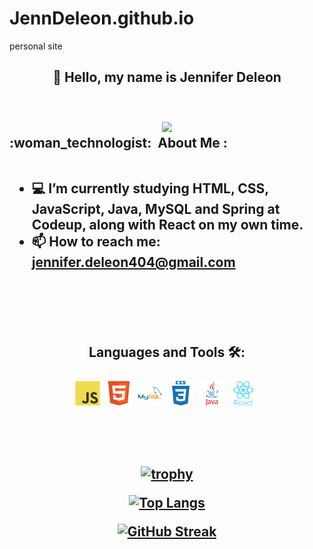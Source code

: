 # JennDeleon.github.io
personal site

### 
<h2 align="center">👋 Hello, my name is Jennifer Deleon<br><br>
<h2>
<div id="header" align="center">
  <img src="https://media.giphy.com/media/KJmbSTSyIzetubNgJ5/giphy.gif"</img>
</div>
:woman_technologist: &nbsp;About Me :
<br>
<br>
  
- :computer: I’m currently studying HTML, CSS, JavaScript, Java, MySQL and Spring at Codeup, along with React on my own time. <br>
- 📫 How to reach me: jennifer.deleon404@gmail.com
<br>
<br>
<br>
  <p align="center">Languages and Tools 🛠:<br><br>
    <img src="https://github.com/devicons/devicon/blob/master/icons/javascript/javascript-original.svg" title="JavaScript" alt="JavaScript" width="40" height="40"/>&nbsp;
    <img src="https://github.com/devicons/devicon/blob/master/icons/html5/html5-original.svg" title="HTML5" alt="HTML" width="40" height="40"/>&nbsp;
    <img src="https://github.com/devicons/devicon/blob/master/icons/mysql/mysql-original-wordmark.svg" title="MySQL"  alt="MySQL" width="40" height="40"/>&nbsp;
    <img src="https://github.com/devicons/devicon/blob/master/icons/css3/css3-plain-wordmark.svg"  title="CSS3" alt="CSS" width="40" height="40"/>&nbsp;
    <img src="https://github.com/devicons/devicon/blob/master/icons/java/java-original-wordmark.svg" title="Java" alt="Java" width="40" height="40"/>&nbsp;
  <img src="https://github.com/devicons/devicon/blob/master/icons/react/react-original-wordmark.svg" title="React" alt="React" width="40" height="40"/>&nbsp;
  </p>
  <br><br>
  <div align="center">

  [![trophy](https://github-profile-trophy.vercel.app/?username=JennDeleon&theme=onedark)](https://github.com/JennDeleon/github-profile-trophy)
         
  </div>
  <div align="center">  
    
  [![Top Langs](https://github-readme-stats.vercel.app/api/top-langs/?username=JennDeleon&layout=compact&theme=vision-friendly-dark)](https://github.com/JennDeleon/github-readme-stats)
    
  </div>
    <div align="center"> 
      
  [![GitHub Streak](http://github-readme-streak-stats.herokuapp.com?user=JennDeleon&theme=dark&background=000000)](https://git.io/streak-stats)
      
  </div>

